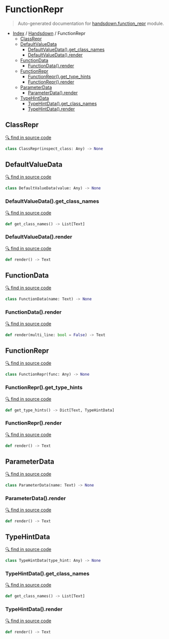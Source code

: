 # FunctionRepr

> Auto-generated documentation for [handsdown.function_repr](https://github.com/vemel/handsdown/blob/master/handsdown/function_repr.py) module.

- [Index](../README.md#modules) / [Handsdown](index.md#handsdown) / FunctionRepr
  - [ClassRepr](#classrepr)
  - [DefaultValueData](#defaultvaluedata)
    - [DefaultValueData().get_class_names](#defaultvaluedataget_class_names)
    - [DefaultValueData().render](#defaultvaluedatarender)
  - [FunctionData](#functiondata)
    - [FunctionData().render](#functiondatarender)
  - [FunctionRepr](#functionrepr)
    - [FunctionRepr().get_type_hints](#functionreprget_type_hints)
    - [FunctionRepr().render](#functionreprrender)
  - [ParameterData](#parameterdata)
    - [ParameterData().render](#parameterdatarender)
  - [TypeHintData](#typehintdata)
    - [TypeHintData().get_class_names](#typehintdataget_class_names)
    - [TypeHintData().render](#typehintdatarender)

## ClassRepr

[🔍 find in source code](https://github.com/vemel/handsdown/blob/master/handsdown/function_repr.py#L268)

```python
class ClassRepr(inspect_class: Any) -> None
```

## DefaultValueData

[🔍 find in source code](https://github.com/vemel/handsdown/blob/master/handsdown/function_repr.py#L41)

```python
class DefaultValueData(value: Any) -> None
```

### DefaultValueData().get_class_names

[🔍 find in source code](https://github.com/vemel/handsdown/blob/master/handsdown/function_repr.py#L61)

```python
def get_class_names() -> List[Text]
```

### DefaultValueData().render

[🔍 find in source code](https://github.com/vemel/handsdown/blob/master/handsdown/function_repr.py#L48)

```python
def render() -> Text
```

## FunctionData

[🔍 find in source code](https://github.com/vemel/handsdown/blob/master/handsdown/function_repr.py#L96)

```python
class FunctionData(name: Text) -> None
```

### FunctionData().render

[🔍 find in source code](https://github.com/vemel/handsdown/blob/master/handsdown/function_repr.py#L104)

```python
def render(multi_line: bool = False) -> Text
```

## FunctionRepr

[🔍 find in source code](https://github.com/vemel/handsdown/blob/master/handsdown/function_repr.py#L124)

```python
class FunctionRepr(func: Any) -> None
```

### FunctionRepr().get_type_hints

[🔍 find in source code](https://github.com/vemel/handsdown/blob/master/handsdown/function_repr.py#L230)

```python
def get_type_hints() -> Dict[Text, TypeHintData]
```

### FunctionRepr().render

[🔍 find in source code](https://github.com/vemel/handsdown/blob/master/handsdown/function_repr.py#L252)

```python
def render() -> Text
```

## ParameterData

[🔍 find in source code](https://github.com/vemel/handsdown/blob/master/handsdown/function_repr.py#L69)

```python
class ParameterData(name: Text) -> None
```

### ParameterData().render

[🔍 find in source code](https://github.com/vemel/handsdown/blob/master/handsdown/function_repr.py#L78)

```python
def render() -> Text
```

## TypeHintData

[🔍 find in source code](https://github.com/vemel/handsdown/blob/master/handsdown/function_repr.py#L12)

```python
class TypeHintData(type_hint: Any) -> None
```

### TypeHintData().get_class_names

[🔍 find in source code](https://github.com/vemel/handsdown/blob/master/handsdown/function_repr.py#L33)

```python
def get_class_names() -> List[Text]
```

### TypeHintData().render

[🔍 find in source code](https://github.com/vemel/handsdown/blob/master/handsdown/function_repr.py#L19)

```python
def render() -> Text
```

